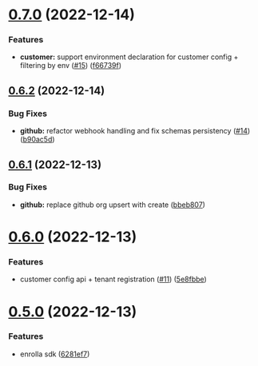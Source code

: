 # [0.7.0](https://github.com/vecinity/enrolla/compare/0.6.2...0.7.0) (2022-12-14)


### Features

* **customer:** support environment declaration for customer config + filtering by env ([#15](https://github.com/vecinity/enrolla/issues/15)) ([f66739f](https://github.com/vecinity/enrolla/commit/f66739f9588c8c91e457eb3d0b5360e834525884))



## [0.6.2](https://github.com/vecinity/enrolla/compare/0.6.1...0.6.2) (2022-12-14)


### Bug Fixes

* **github:** refactor webhook handling and fix schemas persistency ([#14](https://github.com/vecinity/enrolla/issues/14)) ([b90ac5d](https://github.com/vecinity/enrolla/commit/b90ac5df9b666655c65f9f3ac7089f049b877e23))



## [0.6.1](https://github.com/vecinity/enrolla/compare/0.6.0...0.6.1) (2022-12-13)


### Bug Fixes

* **github:** replace github org upsert with create ([bbeb807](https://github.com/vecinity/enrolla/commit/bbeb807b99c7f069ec81e9856db80648decd9728))



# [0.6.0](https://github.com/vecinity/enrolla/compare/0.5.0...0.6.0) (2022-12-13)


### Features

* customer config api + tenant registration ([#11](https://github.com/vecinity/enrolla/issues/11)) ([5e8fbbe](https://github.com/vecinity/enrolla/commit/5e8fbbe62b0ec60ec96a5674b1e1dddc48286f36))



# [0.5.0](https://github.com/vecinity/enrolla/compare/0.4.0...0.5.0) (2022-12-13)


### Features

* enrolla sdk ([6281ef7](https://github.com/vecinity/enrolla/commit/6281ef75cc6e768df8ac72e549d249f51c16ef55))



